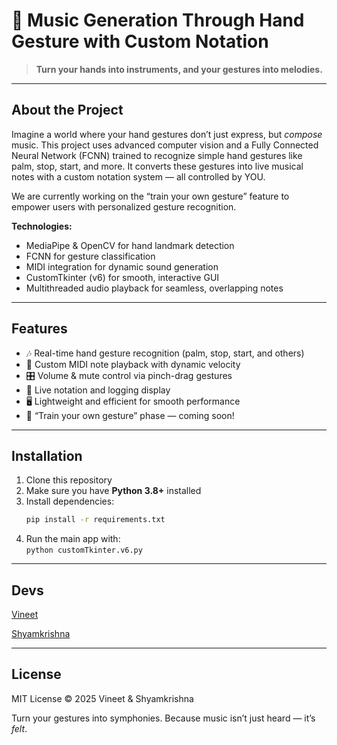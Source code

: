 # 🎵 Music Generation Through Hand Gesture with Custom Notation

> **Turn your hands into instruments, and your gestures into melodies.**

---

## About the Project

Imagine a world where your hand gestures don’t just express, but *compose* music. This project uses advanced computer vision and a Fully Connected Neural Network (FCNN) trained to recognize simple hand gestures like palm, stop, start, and more. It converts these gestures into live musical notes with a custom notation system — all controlled by YOU.

We are currently working on the “train your own gesture” feature to empower users with personalized gesture recognition.

**Technologies:**  
- MediaPipe & OpenCV for hand landmark detection  
- FCNN for gesture classification  
- MIDI integration for dynamic sound generation  
- CustomTkinter (v6) for smooth, interactive GUI  
- Multithreaded audio playback for seamless, overlapping notes  

---

## Features

- 🎶 Real-time hand gesture recognition (palm, stop, start, and others)  
- 🎹 Custom MIDI note playback with dynamic velocity  
- 🎛️ Volume & mute control via pinch-drag gestures  
- 📜 Live notation and logging display  
- 🖥️ Lightweight and efficient for smooth performance  
- 🚧 “Train your own gesture” phase — coming soon!  

---

## Installation

1. Clone this repository  
2. Make sure you have **Python 3.8+** installed  
3. Install dependencies:  
   ```bash
   pip install -r requirements.txt
   ```
4. Run the main app with: <br>
```python customTkinter.v6.py```

---
## Devs

[Vineet](https://github.com/vineet-k09)

[Shyamkrishna](https://github.com/shyamkrishnabnair) 

---
## License
MIT License © 2025 Vineet & Shyamkrishna

Turn your gestures into symphonies. Because music isn’t just heard — it’s _felt_.
